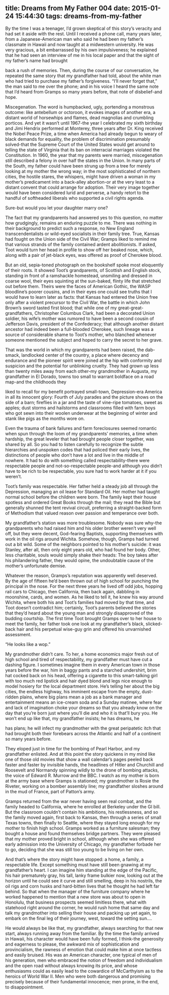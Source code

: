 title: Dreams from My Father 004
date: 2015-01-24 15:44:30
tags: dreams-from-my-father
---

By the time I was a teenager, I’d grown skeptical of this story’s veracity and had set it aside with the rest. Until I received a phone call, many years later, from a Japanese-American man who said he had been my father’s classmate in Hawaii and now taught at a midwestern university. He was very gracious, a bit embarrassed by his own impulsiveness; he explained that he had seen an interview of me in his local paper and that the sight of my father’s name had brought

back a rush of memories. Then, during the course of our conversation, he repeated the same story that my grandfather had told, about the white man who had tried to purchase my father’s forgiveness. “I’ll never forget that,” the man said to me over the phone; and in his voice I heard the same note that I’d heard from Gramps so many years before, that note of disbelief-and hope.

Miscegenation. The word is humpbacked, ugly, portending a monstrous outcome: like antebellum or octoroon, it evokes images of another era, a distant world of horsewhips and flames, dead magnolias and crumbling porticos. And yet it wasn’t until 1967-the year I celebrated my sixth birthday and Jimi Hendrix performed at Monterey, three years after Dr. King received the Nobel Peace Prize, a time when America had already begun to weary of black demands for equality, the problem of discrimination presumably solved-that the Supreme Court of the United States would get around to telling the state of Virginia that its ban on interracial marriages violated the Constitution. In 1960, the year that my parents were married, miscegenation still described a felony in over half the states in the Union. In many parts of the South, my father could have been strung up from a tree for merely looking at my mother the wrong way; in the most sophisticated of northern cities, the hostile stares, the whispers, might have driven a woman in my mother’s predicament into a back-alley abortion-or at the very least to a distant convent that could arrange for adoption. Their very image together would have been considered lurid and perverse, a handy retort to the handful of softheaded liberals who supported a civil rights agenda.

Sure-but would you let your daughter marry one?

The fact that my grandparents had answered yes to this question, no matter how grudgingly, remains an enduring puzzle to me. There was nothing in their background to predict such a response, no New England transcendentalists or wild-eyed socialists in their family tree. True, Kansas had fought on the Union side of the Civil War; Gramps liked to remind me that various strands of the family contained ardent abolitionists. If asked, Toot would turn her head in profile to show off her beaked nose, which, along with a pair of jet-black eyes, was offered as proof of Cherokee blood.

But an old, sepia-toned photograph on the bookshelf spoke most eloquently of their roots. It showed Toot’s grandparents, of Scottish and English stock, standing in front of a ramshackle homestead, unsmiling and dressed in coarse wool, their eyes squinting at the sun-baked, flinty life that stretched out before them. Theirs were the faces of American Gothic, the WASP bloodline’s poorer cousins, and in their eyes one could see truths that I would have to learn later as facts: that Kansas had entered the Union free only after a violent precursor to the Civil War, the battle in which John Brown’s sword tasted first blood; that while one of my great-great-grandfathers, Christopher Columbus Clark, had been a decorated Union soldier, his wife’s mother was rumored to have been a second cousin of Jefferson Davis, president of the Confederacy; that although another distant ancestor had indeed been a full-blooded Cherokee, such lineage was a source of considerable shame to Toot’s mother, who blanched whenever someone mentioned the subject and hoped to carry the secret to her grave.

That was the world in which my grandparents had been raised, the dab-smack, landlocked center of the country, a place where decency and endurance and the pioneer spirit were joined at the hip with conformity and suspicion and the potential for unblinking cruelty. They had grown up less than twenty miles away from each other-my grandmother in Augusta, my grandfather in El Dorado, towns too small to warrant boldface on a road map-and the childhoods they

liked to recall for my benefit portrayed small-town, Depression-era America in all its innocent glory: Fourth of July parades and the picture shows on the side of a barn; fireflies in a jar and the taste of vine-ripe tomatoes, sweet as apples; dust storms and hailstorms and classrooms filled with farm boys who got sewn into their woolen underwear at the beginning of winter and stank like pigs as the months wore on.

Even the trauma of bank failures and farm foreclosures seemed romantic when spun through the loom of my grandparents’ memories, a time when hardship, the great leveler that had brought people closer together, was shared by all. So you had to listen carefully to recognize the subtle hierarchies and unspoken codes that had policed their early lives, the distinctions of people who don’t have a lot and live in the middle of nowhere. It had to do with something called respectability-there were respectable people and not-so-respectable people-and although you didn’t have to be rich to be respectable, you sure had to work harder at it if you weren’t.

Toot’s family was respectable. Her father held a steady job all through the Depression, managing an oil lease for Standard Oil. Her mother had taught normal school before the children were born. The family kept their house spotless and ordered Great Books through the mail; they read the Bible but generally shunned the tent revival circuit, preferring a straight-backed form of Methodism that valued reason over passion and temperance over both.

My grandfather’s station was more troublesome. Nobody was sure why-the grandparents who had raised him and his older brother weren’t very well off, but they were decent, God-fearing Baptists, supporting themselves with work in the oil rigs around Wichita. Somehow, though, Gramps had turned out a bit wild. Some of the neighbors pointed to his mother’s suicide: it was Stanley, after all, then only eight years old, who had found her body. Other, less charitable, souls would simply shake their heads: The boy takes after his philandering father, they would opine, the undoubtable cause of the mother’s unfortunate demise.

Whatever the reason, Gramps’s reputation was apparently well deserved. By the age of fifteen he’d been thrown out of high school for punching the principal in the nose. For the next three years he lived off odd jobs, hopping rail cars to Chicago, then California, then back again, dabbling in moonshine, cards, and women. As he liked to tell it, he knew his way around Wichita, where both his and Toot’s families had moved by that time, and Toot doesn’t contradict him; certainly, Toot’s parents believed the stories that they’d heard about the young man and strongly disapproved of the budding courtship. The first time Toot brought Gramps over to her house to meet the family, her father took one look at my grandfather’s black, slicked-back hair and his perpetual wise-guy grin and offered his unvarnished assessment.

“He looks like a wop.”

My grandmother didn’t care. To her, a home economics major fresh out of high school and tired of respectability, my grandfather must have cut a dashing figure. I sometimes imagine them in every American town in those years before the war, him in baggy pants and a starched undershirt, brim hat cocked back on his head, offering a cigarette to this smart-talking girl with too much red lipstick and hair dyed blond and legs nice enough to model hosiery for the local department store. He’s telling her about the big cities, the endless highway, his imminent escape from the empty, dust- ridden plains, where big plans mean a job as a bank manager and entertainment means an ice-cream soda and a Sunday matinee, where fear and lack of imagination choke your dreams so that you already know on the day that you’re born just where you’ll die and who it is that’ll bury you. He won’t end up like that, my grandfather insists; he has dreams, he

has plans; he will infect my grandmother with the great peripatetic itch that had brought both their forebears across the Atlantic and half of a continent so many years before.

They eloped just in time for the bombing of Pearl Harbor, and my grandfather enlisted. And at this point the story quickens in my mind like one of those old movies that show a wall calendar’s pages peeled back faster and faster by invisible hands, the headlines of Hitler and Churchill and Roosevelt and Normandy spinning wildly to the drone of bombing attacks, the voice of Edward R. Murrow and the BBC. I watch as my mother is born at the army base where Gramps is stationed; my grandmother is Rosie the Riveter, working on a bomber assembly line; my grandfather sloshes around in the mud of France, part of Patton’s army.

Gramps returned from the war never having seen real combat, and the family headed to California, where he enrolled at Berkeley under the GI bill. But the classroom couldn’t contain his ambitions, his restlessness, and so the family moved again, first back to Kansas, then through a series of small Texas towns, then finally to Seattle, where they stayed long enough for my mother to finish high school. Gramps worked as a furniture salesman; they bought a house and found themselves bridge partners. They were pleased that my mother proved bright in school, although when she was offered early admission into the University of Chicago, my grandfather forbade her to go, deciding that she was still too young to be living on her own.

And that’s where the story might have stopped: a home, a family, a respectable life. Except something must have still been gnawing at my grandfather’s heart. I can imagine him standing at the edge of the Pacific, his hair prematurely gray, his tall, lanky frame bulkier now, looking out at the horizon until he could see it curve and still smelling, deep in his nostrils, the oil rigs and corn husks and hard-bitten lives that he thought he had left far behind. So that when the manager of the furniture company where he worked happened to mention that a new store was about to open in Honolulu, that business prospects seemed limitless there, what with statehood right around the corner, he would rush home that same day and talk my grandmother into selling their house and packing up yet again, to embark on the final leg of their journey, west, toward the setting sun....

He would always be like that, my grandfather, always searching for that new start, always running away from the familiar. By the time the family arrived in Hawaii, his character would have been fully formed, I think-the generosity and eagerness to please, the awkward mix of sophistication and provincialism, the rawness of emotion that could make him at once tactless and easily bruised. His was an American character, one typical of men of his generation, men who embraced the notion of freedom and individualism and the open road without always knowing its price, and whose enthusiasms could as easily lead to the cowardice of McCarthyism as to the heroics of World War II. Men who were both dangerous and promising precisely because of their fundamental innocence; men prone, in the end, to disappointment.


